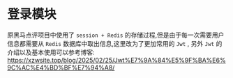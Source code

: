# 登录模块

原黑马点评项目中使用了 `session + Redis` 的存储过程,但是由于每一次需要用户信息都需要从 `Redis` 数据库中取出信息,这里改为了更加常用的 `Jwt` , 另外 `Jwt` 的介绍以及基本使用可以参考博客:  https://xzwsite.top/blog/2025/02/25/Jwt%E7%9A%84%E5%9F%BA%E6%9C%AC%E4%BD%BF%E7%94%A8/

